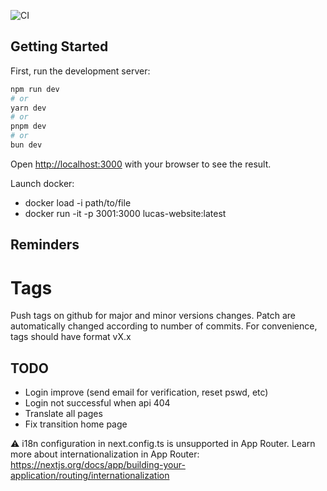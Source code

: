 ![CI](https://github.com/LucasDltg/party-website/actions/workflows/ci.yml/badge.svg)

## Getting Started

First, run the development server:

```bash
npm run dev
# or
yarn dev
# or
pnpm dev
# or
bun dev
```

Open [http://localhost:3000](http://localhost:3000) with your browser to see the result.

Launch docker:

- docker load -i path/to/file
- docker run -it -p 3001:3000 lucas-website:latest

## Reminders

# Tags

Push tags on github for major and minor versions changes. Patch are automatically changed according to number of commits. For convenience, tags should have format vX.x

## TODO

- Login improve (send email for verification, reset pswd, etc)
- Login not successful when api 404
- Translate all pages
- Fix transition home page

⚠ i18n configuration in next.config.ts is unsupported in App Router.
Learn more about internationalization in App Router: https://nextjs.org/docs/app/building-your-application/routing/internationalization
